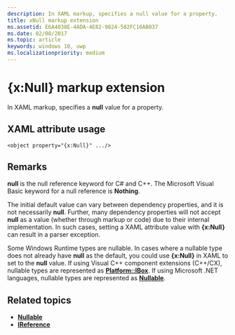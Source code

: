 ```yaml
---
description: In XAML markup, specifies a null value for a property.
title: xNull markup extension
ms.assetid: E6A4038E-4ADA-4E82-9824-582FC16AB037
ms.date: 02/08/2017
ms.topic: article
keywords: windows 10, uwp
ms.localizationpriority: medium
---
```

# {x:Null} markup extension


In XAML markup, specifies a **null** value for a property.

## XAML attribute usage

``` syntax
<object property="{x:Null}" .../>
```

## Remarks

**null** is the null reference keyword for C# and C++. The Microsoft Visual Basic keyword for a null reference is **Nothing**.

The initial default value can vary between dependency properties, and it is not necessarily **null**. Further, many dependency properties will not accept **null** as a value (whether through markup or code) due to their internal implementation. In such cases, setting a XAML attribute value with **{x:Null}** can result in a parser exception.

Some Windows Runtime types are nullable. In cases where a nullable type does not already have **null** as the default, you could use **{x:Null}** in XAML to set to the **null** value. If using Visual C++ component extensions (C++/CX), nullable types are represented as [**Platform::IBox<T>**](https://docs.microsoft.com/cpp/cppcx/platform-ibox-interface). If using Microsoft .NET languages, nullable types are represented as [**Nullable<T>**](https://docs.microsoft.com/dotnet/api/system.nullable-1?redirectedfrom=MSDN).

## Related topics

* [**Nullable<T>**](https://docs.microsoft.com/dotnet/api/system.nullable-1?redirectedfrom=MSDN)
* [**IReference<T>**](https://docs.microsoft.com/uwp/api/Windows.Foundation.IReference_T_)
 

